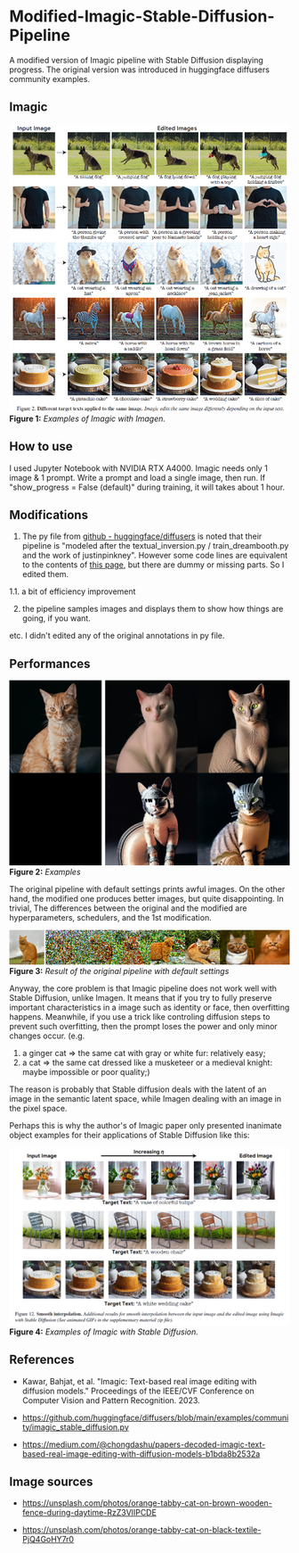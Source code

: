 # Modified-Imagic-Stable-Diffusion-Pipeline

A modified version of Imagic pipeline with Stable Diffusion displaying progress.
The original version was introduced in huggingface diffusers community examples.


## Imagic

![Imagic examples](./assets/imagic_with_imagen.png)
**Figure 1:** *Examples of Imagic with Imagen.*


## How to use

I used Jupyter Notebook with NVIDIA RTX A4000.
Imagic needs only 1 image & 1 prompt.
Write a prompt and load a single image, then run.
If "show_progress = False (default)" during training, it will takes about 1 hour.


## Modifications

1. The py file from [github - huggingface/diffusers](https://github.com/huggingface/diffusers/blob/main/examples/community/imagic_stable_diffusion.py) is noted that their pipeline is "modeled after the textual_inversion.py / train_dreambooth.py and the work of justinpinkney".
However some code lines are equivalent to the contents of [this page](https://medium.com/@chongdashu/papers-decoded-imagic-text-based-real-image-editing-with-diffusion-models-b1bda8b2532a), but there are dummy or missing parts.
So I edited them.

1.1. a bit of efficiency improvement

2. the pipeline samples images and displays them to show how things are going, if you want.

etc. I didn't edited any of the original annotations in py file.


## Performances

![Imagic examples](./assets/ginger_cat_merge.jpg)
**Figure 2:** *Examples*

The original pipeline with default settings prints awful images. 
On the other hand, the modified one produces better images, but quite disappointing.
In trivial, The differences between the original and the modified are hyperparameters, schedulers, and the 1st modification.

![Imagic examples](./assets/orange_cat-horz.jpg)
**Figure 3:** *Result of the original pipeline with default settings*

Anyway, the core problem is that Imagic pipeline does not work well with Stable Diffusion, unlike Imagen.
It means that if you try to fully preserve important characteristics in a image such as identity or face, then overfitting happens.
Meanwhile, if you use a trick like controling diffusion steps to prevent such overfitting, then the prompt loses the power and only minor changes occur.
(e.g.
1. a ginger cat => the same cat with gray or white fur: relatively easy;
2. a cat => the same cat dressed like a musketeer or a medieval knight: maybe impossible or poor quality;)

The reason is probably that Stable diffusion deals with the latent of an image in the semantic latent space, while Imagen dealing with an image in the pixel space.

Perhaps this is why the author's of Imagic paper only presented inanimate object examples for their applications of Stable Diffusion like this:

![Imagic examples](./assets/imagic_with_stable_diffusion.png)
**Figure 4:** *Examples of Imagic with Stable Diffusion.*


## References

- Kawar, Bahjat, et al. "Imagic: Text-based real image editing with diffusion models." Proceedings of the IEEE/CVF Conference on Computer Vision and Pattern Recognition. 2023.

- https://github.com/huggingface/diffusers/blob/main/examples/community/imagic_stable_diffusion.py

- https://medium.com/@chongdashu/papers-decoded-imagic-text-based-real-image-editing-with-diffusion-models-b1bda8b2532a


## Image sources

- https://unsplash.com/photos/orange-tabby-cat-on-brown-wooden-fence-during-daytime-RzZ3VlIPCDE

- https://unsplash.com/photos/orange-tabby-cat-on-black-textile-PjQ4GoHY7r0